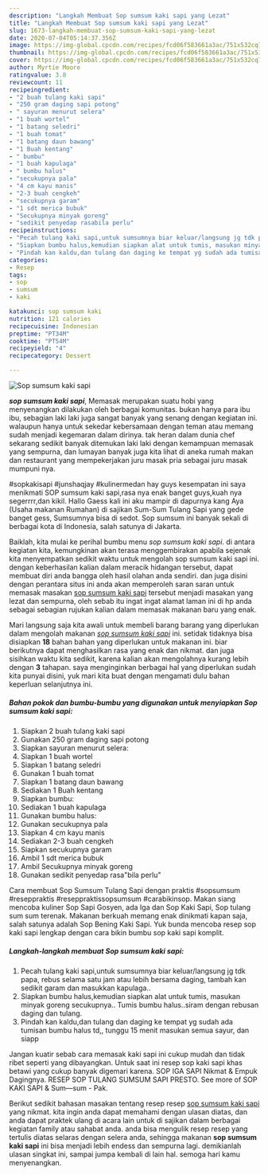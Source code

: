 ```yaml
---
description: "Langkah Membuat Sop sumsum kaki sapi yang Lezat"
title: "Langkah Membuat Sop sumsum kaki sapi yang Lezat"
slug: 1673-langkah-membuat-sop-sumsum-kaki-sapi-yang-lezat
date: 2020-07-04T05:14:37.356Z
image: https://img-global.cpcdn.com/recipes/fcd06f583661a3ac/751x532cq70/sop-sumsum-kaki-sapi-foto-resep-utama.jpg
thumbnail: https://img-global.cpcdn.com/recipes/fcd06f583661a3ac/751x532cq70/sop-sumsum-kaki-sapi-foto-resep-utama.jpg
cover: https://img-global.cpcdn.com/recipes/fcd06f583661a3ac/751x532cq70/sop-sumsum-kaki-sapi-foto-resep-utama.jpg
author: Myrtie Moore
ratingvalue: 3.8
reviewcount: 11
recipeingredient:
- "2 buah tulang kaki sapi"
- "250 gram daging sapi potong"
- " sayuran menurut selera"
- "1 buah wortel"
- "1 batang seledri"
- "1 buah tomat"
- "1 batang daun bawang"
- "1 Buah kentang"
- " bumbu"
- "1 buah kapulaga"
- " bumbu halus"
- "secukupnya pala"
- "4 cm kayu manis"
- "2-3 buah cengkeh"
- "secukupnya garam"
- "1 sdt merica bubuk"
- "Secukupnya minyak goreng"
- "sedikit penyedap rasabila perlu"
recipeinstructions:
- "Pecah tulang kaki sapi,untuk sumsumnya biar keluar/langsung jg tdk papa, rebus selama satu jam atau lebih bersama daging, tambah kan sedikit garam dan masukkan kapulaga.."
- "Siapkan bumbu halus,kemudian siapkan alat untuk tumis, masukan minyak goreng secukupnya.. Tumis bumbu halus..siram dengan rebusan daging dan tulang."
- "Pindah kan kaldu,dan tulang dan daging ke tempat yg sudah ada tumisan bumbu halus td,, tunggu 15 menit masukan semua sayur, dan siapp"
categories:
- Resep
tags:
- sop
- sumsum
- kaki

katakunci: sop sumsum kaki 
nutrition: 121 calories
recipecuisine: Indonesian
preptime: "PT34M"
cooktime: "PT54M"
recipeyield: "4"
recipecategory: Dessert

---
```



![Sop sumsum kaki sapi](https://img-global.cpcdn.com/recipes/fcd06f583661a3ac/751x532cq70/sop-sumsum-kaki-sapi-foto-resep-utama.jpg)

<b><i>sop sumsum kaki sapi</i></b>, Memasak merupakan suatu hobi yang menyenangkan dilakukan oleh berbagai komunitas. bukan hanya para ibu ibu, sebagian laki laki juga sangat banyak yang senang dengan kegiatan ini. walaupun hanya untuk sekedar kebersamaan dengan teman atau memang sudah menjadi kegemaran dalam dirinya. tak heran dalam dunia chef sekarang sedikit banyak ditemukan laki laki dengan kemampuan memasak yang sempurna, dan lumayan banyak juga kita lihat di aneka rumah makan dan restaurant yang mempekerjakan juru masak pria sebagai juru masak mumpuni nya.

#sopkakisapi #junshaqjay #kulinermedan hay guys kesempatan ini saya menikmati SOP sumsum kaki sapi,rasa nya enak banget guys,kuah nya segerrrr,dan kikil. Hallo Gaess kali ini aku mampir di dapurnya kang Aya (Usaha makanan Rumahan) di sajikan Sum-Sum Tulang Sapi yang gede banget gess, Sumsumnya bisa di sedot. Sop sumsum ini banyak sekali di berbagai kota di Indonesia, salah satunya di Jakarta.

Baiklah, kita mulai ke perihal bumbu menu <i>sop sumsum kaki sapi</i>. di antara kegiatan kita, kemungkinan akan terasa menggembirakan apabila sejenak kita menyempatkan sedikit waktu untuk mengolah sop sumsum kaki sapi ini. dengan keberhasilan kalian dalam meracik hidangan tersebut, dapat membuat diri anda bangga oleh hasil olahan anda sendiri. dan juga disini dengan perantara situs ini anda akan memperoleh saran saran untuk memasak masakan <u>sop sumsum kaki sapi</u> tersebut menjadi masakan yang lezat dan sempurna, oleh sebab itu ingat ingat alamat laman ini di hp anda sebagai sebagian rujukan kalian dalam memasak makanan baru yang enak.


Mari langsung saja kita awali untuk membeli barang barang yang diperlukan dalam mengolah makanan <u><i>sop sumsum kaki sapi</i></u> ini. setidak tidaknya bisa disiapkan <b>18</b> bahan bahan yang diperlukan untuk makanan ini. biar berikutnya dapat menghasilkan rasa yang enak dan nikmat. dan juga sisihkan waktu kita sedikit, karena kalian akan mengolahnya kurang lebih dengan <b>3</b> tahapan. saya menginginkan berbagai hal yang diperlukan sudah kita punyai disini, yuk mari kita buat dengan mengamati dulu bahan keperluan selanjutnya ini.

<!--inarticleads1-->

##### Bahan pokok dan bumbu-bumbu yang digunakan untuk menyiapkan Sop sumsum kaki sapi:

1. Siapkan 2 buah tulang kaki sapi
1. Gunakan 250 gram daging sapi potong
1. Siapkan  sayuran menurut selera:
1. Siapkan 1 buah wortel
1. Siapkan 1 batang seledri
1. Gunakan 1 buah tomat
1. Siapkan 1 batang daun bawang
1. Sediakan 1 Buah kentang
1. Siapkan  bumbu:
1. Sediakan 1 buah kapulaga
1. Gunakan  bumbu halus:
1. Gunakan secukupnya pala
1. Siapkan 4 cm kayu manis
1. Sediakan 2-3 buah cengkeh
1. Siapkan secukupnya garam
1. Ambil 1 sdt merica bubuk
1. Ambil Secukupnya minyak goreng
1. Gunakan sedikit penyedap rasa&#34;bila perlu&#34;


Cara membuat Sop Sumsum Tulang Sapi dengan praktis #sopsumsum #reseppraktis #reseppraktissopsumsum #carabikinsop. Makan siang mencoba kuliner Sop Sapi Gosyen, ada Iga dan Sop Kaki Sapi, Sop tulang sum sum terenak. Makanan berkuah memang enak dinikmati kapan saja, salah satunya adalah Sop Bening Kaki Sapi. Yuk bunda mencoba resep sop kaki sapi lengkap dengan cara bikin bumbu sop kaki sapi komplit. 

<!--inarticleads2-->

##### Langkah-langkah membuat Sop sumsum kaki sapi:

1. Pecah tulang kaki sapi,untuk sumsumnya biar keluar/langsung jg tdk papa, rebus selama satu jam atau lebih bersama daging, tambah kan sedikit garam dan masukkan kapulaga..
1. Siapkan bumbu halus,kemudian siapkan alat untuk tumis, masukan minyak goreng secukupnya.. Tumis bumbu halus..siram dengan rebusan daging dan tulang.
1. Pindah kan kaldu,dan tulang dan daging ke tempat yg sudah ada tumisan bumbu halus td,, tunggu 15 menit masukan semua sayur, dan siapp


Jangan kuatir sebab cara memasak kaki sapi ini cukup mudah dan tidak ribet seperti yang dibayangkan. Untuk saat ini resep sop kaki sapi khas betawi yang cukup banyak digemari karena. SOP IGA SAPI Nikmat &amp; Empuk Dagingnya. RESEP SOP TULANG SUMSUM SAPI PRESTO. See more of SOP KAKI SAPI &amp; Sum—sum - Pak. 

Berikut sedikit bahasan masakan tentang resep resep <u>sop sumsum kaki sapi</u> yang nikmat. kita ingin anda dapat memahami dengan ulasan diatas, dan anda dapat praktek ulang di acara lain untuk di sajikan dalam berbagai kegiatan family atau sahabat anda. anda bisa mengulik resep resep yang tertulis diatas selaras dengan selera anda, sehingga makanan <b>sop sumsum kaki sapi</b> ini bisa menjadi lebih endess dan sempurna lagi. demikianlah ulasan singkat ini, sampai jumpa kembali di lain hal. semoga hari kamu menyenangkan.
